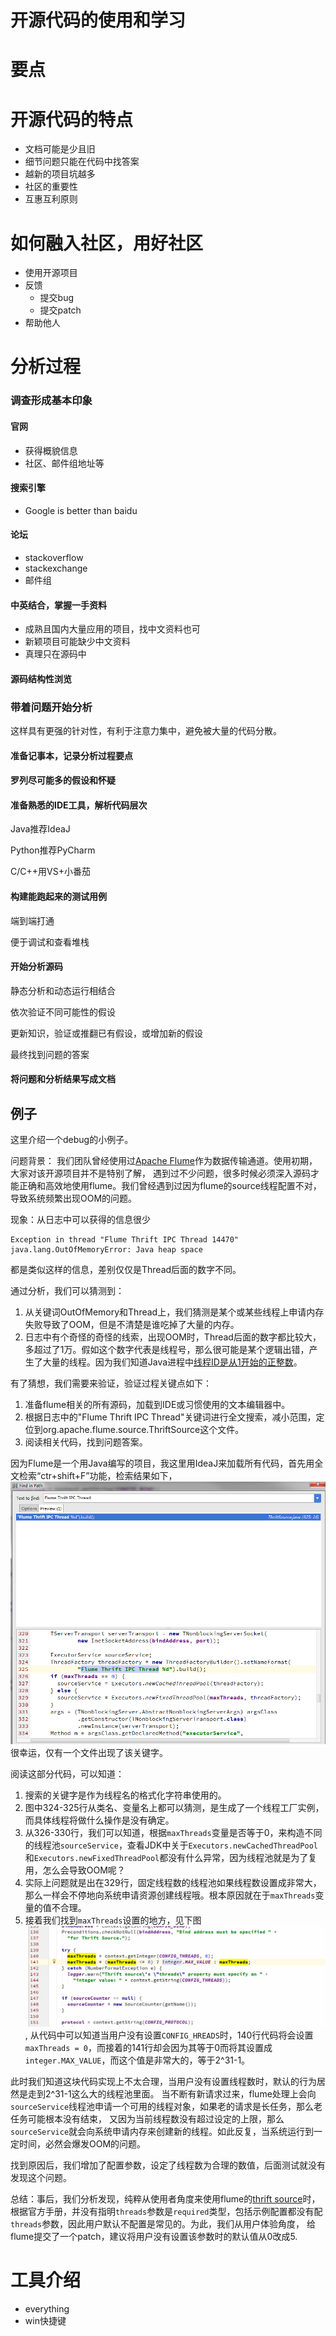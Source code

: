 开源代码的使用和学习
====================

要点
======




开源代码的特点
=============

* 文档可能是少且旧
* 细节问题只能在代码中找答案
* 越新的项目坑越多
* 社区的重要性
* 互惠互利原则

如何融入社区，用好社区
=====================

* 使用开源项目
* 反馈
    * 提交bug
    * 提交patch
* 帮助他人


分析过程
========

### 调查形成基本印象

#### 官网

* 获得概貌信息
* 社区、邮件组地址等

#### 搜索引擎

* Google is better than baidu

#### 论坛

* stackoverflow
* stackexchange
* 邮件组

#### 中英结合，掌握一手资料

* 成熟且国内大量应用的项目，找中文资料也可
* 新颖项目可能缺少中文资料
* 真理只在源码中

#### 源码结构性浏览

### 带着问题开始分析
这样具有更强的针对性，有利于注意力集中，避免被大量的代码分散。

  #### 准备记事本，记录分析过程要点

  #### 罗列尽可能多的假设和怀疑

  #### 准备熟悉的IDE工具，解析代码层次

Java推荐IdeaJ

   Python推荐PyCharm

   C/C++用VS+小番茄

#### 构建能跑起来的测试用例

   端到端打通

   便于调试和查看堆栈

#### 开始分析源码

   静态分析和动态运行相结合

   依次验证不同可能性的假设

   更新知识，验证或推翻已有假设，或增加新的假设

   最终找到问题的答案

#### 将问题和分析结果写成文档   


## 例子

这里介绍一个debug的小例子。

问题背景：
我们团队曾经使用过[Apache Flume](http://flume.apache.org/)作为数据传输通道。使用初期，大家对该开源项目并不是特别了解，
遇到过不少问题，很多时候必须深入源码才能正确和高效地使用flume。我们曾经遇到过因为flume的source线程配置不对，导致系统频繁出现OOM的问题。

现象：从日志中可以获得的信息很少
```
Exception in thread "Flume Thrift IPC Thread 14470" java.lang.OutOfMemoryError: Java heap space
```
都是类似这样的信息，差别仅仅是Thread后面的数字不同。

通过分析，我们可以猜测到：
1. 从关键词OutOfMemory和Thread上，我们猜测是某个或某些线程上申请内存失败导致了OOM，但是不清楚是谁吃掉了大量的内存。
2. 日志中有个奇怪的奇怪的线索，出现OOM时，Thread后面的数字都比较大，多超过了1万。假如这个数字代表是线程号，那么很可能是某个逻辑出错，产生了大量的线程。因为我们知道Java进程中[线程ID是从1开始的正整数](http://docs.oracle.com/javase/7/docs/api/java/lang/Thread.html#getId())。

有了猜想，我们需要来验证，验证过程关键点如下：
1. 准备flume相关的所有源码，加载到IDE或习惯使用的文本编辑器中。
2. 根据日志中的"Flume Thrift IPC Thread"关键词进行全文搜索，减小范围，定位到org.apache.flume.source.ThriftSource这个文件。
3. 阅读相关代码，找到问题答案。

因为Flume是一个用Java编写的项目，我这里用IdeaJ来加载所有代码，首先用全文检索“ctr+shift+F”功能，检索结果如下，
![ThriftSource.png](../assets/images/ThriftSource.png)
很幸运，仅有一个文件出现了该关键字。

阅读这部分代码，可以知道：
1. 搜索的关键字是作为线程名的格式化字符串使用的。
2. 图中324-325行从类名、变量名上都可以猜测，是生成了一个线程工厂实例，而具体线程将做什么操作是没有确定。
3. 从326-330行，我们可以知道，根据`maxThreads`变量是否等于0，来构造不同的线程池`sourceService`，查看JDK中关于`Executors.newCachedThreadPool`和`Executors.newFixedThreadPool`都没有什么异常，因为线程池就是为了复用，怎么会导致OOM呢？
4. 实际上问题就是出在329行，固定线程数的线程池如果线程数设置成非常大，那么一样会不停地向系统申请资源创建线程哦。根本原因就在于`maxThreads`变量的值不合理。
5. 接着我们找到`maxThreads`设置的地方，见下图![maxThreads setting](../assets/images/thread-num.gif), 从代码中可以知道当用户没有设置`CONFIG_HREADS`时，140行代码将会设置`maxThreads = 0`，而接着的141行却会因为其等于0而将其设置成`integer.MAX_VALUE`，而这个值是非常大的，等于2^31-1。

此时我们知道这块代码实现上不太合理，当用户没有设置线程数时，默认的行为居然是走到2^31-1这么大的线程池里面。
当不断有新请求过来，flume处理上会向`sourceService`线程池申请一个可用的线程对象，如果老的请求是长任务，那么老任务可能根本没有结束，
又因为当前线程数没有超过设定的上限，那么`sourceService`就会向系统申请内存来创建新的线程。如此反复，当系统运行到一定时间，必然会爆发OOM的问题。

找到原因后，我们增加了配置参数，设定了线程数为合理的数值，后面测试就没有发现这个问题。

总结：事后，我们分析发现，纯粹从使用者角度来使用flume的[thrift source](https://flume.apache.org/FlumeUserGuide.html#thrift-source)时，
根据官方手册，并没有指明`threads`参数是`required`类型，包括示例配置都没有配`threads`参数，因此用户默认不配置是常见的。为此，我们从用户体验角度，
给flume提交了一个patch，建议将用户没有设置该参数时的默认值从0改成5.

工具介绍
=============

* everything
* win快捷键
